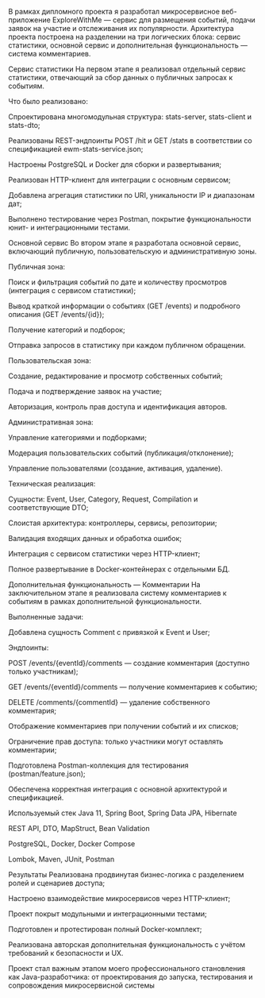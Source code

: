 В рамках дипломного проекта я разработал микросервисное веб-приложение ExploreWithMe — сервис для размещения событий, подачи заявок на участие и отслеживания их популярности. Архитектура проекта построена на разделении на три логических блока: сервис статистики, основной сервис и дополнительная функциональность — система комментариев.

Сервис статистики На первом этапе я реализовал отдельный сервис статистики, отвечающий за сбор данных о публичных запросах к событиям.

Что было реализовано:

Спроектирована многомодульная структура: stats-server, stats-client и stats-dto;

Реализованы REST-эндпоинты POST /hit и GET /stats в соответствии со спецификацией ewm-stats-service.json;

Настроены PostgreSQL и Docker для сборки и развертывания;

Реализован HTTP-клиент для интеграции с основным сервисом;

Добавлена агрегация статистики по URI, уникальности IP и диапазонам дат;

Выполнено тестирование через Postman, покрытие функциональности юнит- и интеграционными тестами.

Основной сервис Во втором этапе я разработала основной сервис, включающий публичную, пользовательскую и административную зоны.

Публичная зона:

Поиск и фильтрация событий по дате и количеству просмотров (интеграция с сервисом статистики);

Вывод краткой информации о событиях (GET /events) и подробного описания (GET /events/{id});

Получение категорий и подборок;

Отправка запросов в статистику при каждом публичном обращении.

Пользовательская зона:

Создание, редактирование и просмотр собственных событий;

Подача и подтверждение заявок на участие;

Авторизация, контроль прав доступа и идентификация авторов.

Административная зона:

Управление категориями и подборками;

Модерация пользовательских событий (публикация/отклонение);

Управление пользователями (создание, активация, удаление).

Техническая реализация:

Сущности: Event, User, Category, Request, Compilation и соответствующие DTO;

Слоистая архитектура: контроллеры, сервисы, репозитории;

Валидация входящих данных и обработка ошибок;

Интеграция с сервисом статистики через HTTP-клиент;

Полное развертывание в Docker-контейнерах с отдельными БД.

Дополнительная функциональность — Комментарии На заключительном этапе я реализовала систему комментариев к событиям в рамках дополнительной функциональности.

Выполненные задачи:

Добавлена сущность Comment с привязкой к Event и User;

Эндпоинты:

POST /events/{eventId}/comments — создание комментария (доступно только участникам);

GET /events/{eventId}/comments — получение комментариев к событию;

DELETE /comments/{commentId} — удаление собственного комментария;

Отображение комментариев при получении событий и их списков;

Ограничение прав доступа: только участники могут оставлять комментарии;

Подготовлена Postman-коллекция для тестирования (postman/feature.json);

Обеспечена корректная интеграция с основной архитектурой и спецификацией.

Используемый стек Java 11, Spring Boot, Spring Data JPA, Hibernate

REST API, DTO, MapStruct, Bean Validation

PostgreSQL, Docker, Docker Compose

Lombok, Maven, JUnit, Postman

Результаты Реализована продвинутая бизнес-логика с разделением ролей и сценариев доступа;

Настроено взаимодействие микросервисов через HTTP-клиент;

Проект покрыт модульными и интеграционными тестами;

Подготовлен и протестирован полный Docker-комплект;

Реализована авторская дополнительная функциональность с учётом требований к безопасности и UX.

Проект стал важным этапом моего профессионального становления как Java-разработчика: от проектирования до запуска, тестирования и сопровождения микросервисной системы
